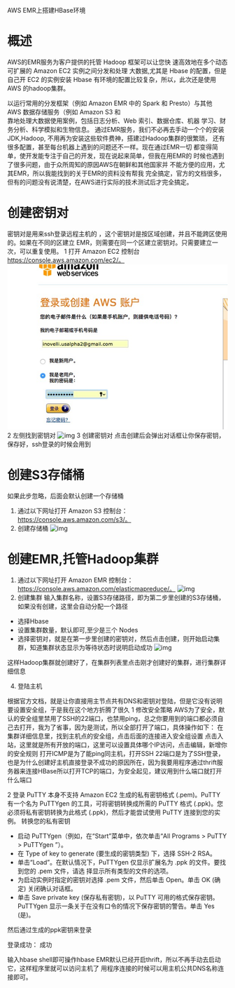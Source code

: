 AWS EMR上搭建HBase环境

# 概述

AWS的EMR服务为客户提供的托管 Hadoop 框架可以让您快 
速高效地在多个动态可扩展的 Amazon EC2 实例之间分发和处理 
大数据,尤其是 Hbase 的配置，但是自己开 EC2 的实例安装 Hbase 有环境的配置比较复杂，所以，此次还是使用 AWS 的hadoop集群。

以运行常用的分发框架（例如 Amazon EMR 中的 
Spark 和 Presto）与其他 AWS 数据存储服务（例如 Amazon S3 和  
靠地处理大数据使用案例，包括日志分析、Web 索引、数据仓库、机器 
学习、财务分析、科学模拟和生物信息。 
通过EMR服务，我们不必再去手动一个个的安装JDK,Hadoop, 
不用再为安装这些软件费神，搭建过Hadoop集群的很繁琐， 
还有很多配置，甚至每台机器上遇到的问题还不一样。现在通过EMR一切 
都变得简单，使开发能专注于自己的开发，现在说起来简单，但我在用EMR的 
时候也遇到了很多问题，由于众所周知的原因AWS在朝鲜和其他国家并 
不能方便的应用，尤其EMR，所以我能找到的关于EMR的资料没有帮我 
完全搞定，官方的文档很多，但有的问题没有说清楚，在AWS进行实际的技术测试后才完全搞定。

# 创建密钥对

密钥对是用来ssh登录远程主机的 ，这个密钥对是按区域创建，并且不能跨区使用的。如果在不同的区建立 EMR，则需要在同一个区建立密钥对。只需要建立一次，可以重复使用。
1 打开 Amazon EC2 控制台 https://console.aws.amazon.com/ec2/。
![img](pic/aws-01.jpg) 
2 左侧找到密钥对 
![img](../pic/aws-02.jpg) 
3 创建密钥对 
点击创建后会弹出对话框让你保存密钥，保存好，ssh登录的时候会用到 


# 创建S3存储桶

如果此步忽略，后面会默认创建一个存储桶 
1. 通过以下网址打开 Amazon S3 控制台：https://console.aws.amazon.com/s3/。 
2. 创建存储桶 
![img](../pic/aws-03.jpg) 


# 创建EMR,托管Hadoop集群

1. 通过以下网址打开 Amazon EMR 控制台：https://console.aws.amazon.com/elasticmapreduce/。 
![img](../pic/aws-04.jpg) 
2. 创建集群 
输入集群名称，设置S3存储路径，即为第二步里创建的S3存储桶，如果没有创建，这里会自动分配一个路径 
- 选择Hbase 
- 设置集群数量，默认即可,至少是三个 Nodes
- 选择密钥对，就是在第一步里创建的密钥对，然后点击创建，则开始启动集群，知道集群状态显示为等待状态时说明启动成功 
![img](../pic/aws-05.jpg) 


这样Hadoop集群就创建好了，在集群列表里点击刚才创建好的集群，进行集群详细信息 


4. 登陆主机

根据官方文档，就是让你直接用主节点共有DNS和密钥对登陆，但是它没有说明要设置安全组，于是我在这个地方折腾了很久 
1 修改安全策略 
AWS为了安全，默认的安全组里禁用了SSH的22端口，也禁用ping，总之你要用到的端口都必须自己去打开，我为了省事，因为是测试，所以全部打开了端口，具体操作如下： 
在集群详细信息里，找到主机点的安全组，点击后面的连接进入安全组设置 
点击入站，这里就是所有开放的端口，这里可以设置具体哪个IP访问，点击编辑，新增你的安全规则 
打开ICMP是为了能ping同主机，打开SSH 22端口是为了SSH登录，也是为什么创建好主机直接登录不成功的原因所在，因为我要用程序通过thrift服务器来连接HBase所以打开TCP的端口，为安全起见，建议用到什么端口就打开什么端口

2 登录 
PuTTY 本身不支持 Amazon EC2 生成的私有密钥格式 (.pem)。PuTTY 有一个名为 PuTTYgen 的工具，可将密钥转换成所需的 PuTTY 格式 (.ppk)。您必须将私有密钥转换为此格式 (.ppk)，然后才能尝试使用 PuTTY 连接到您的实例。 
转换您的私有密钥 
- 启动 PuTTYgen（例如，在“Start”菜单中，依次单击“All Programs > PuTTY > PuTTYgen ”）。 
- 在 Type of key to generate (要生成的密钥类型) 下，选择 SSH-2 RSA。 
- 单击“Load”。在默认情况下，PuTTYgen 仅显示扩展名为 .ppk 的文件。要找到您的 .pem 文件，请选 择显示所有类型的文件的选项。 
- 为启动实例时指定的密钥对选择 .pem 文件，然后单击 Open。单击 OK (确定) 关闭确认对话框。 
- 单击 Save private key (保存私有密钥)，以 PuTTY 可用的格式保存密钥。PuTTYgen 显示一条关于在没有口令的情况下保存密钥的警告。单击 Yes (是)。

然后通过生成的ppk密钥来登录 


登录成功： 
成功

输入hbase shell即可操作hbase 
EMR默认已经开启thrift，所以不再手动去启动它，这样程序里就可以访问主机了 
用程序连接的时候可以用主机公共DNS名称连接即可。